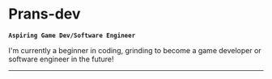# Prans-dev

**`Aspiring Game Dev/Software Engineer`**

I'm currently a beginner in coding, grinding to become a game developer or software engineer in the future!

---
